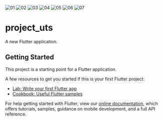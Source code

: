 ![01](https://user-images.githubusercontent.com/48936827/114109195-f8e7fb80-98fe-11eb-922a-4a67074aeaf5.jpg)
![02](https://user-images.githubusercontent.com/48936827/114109201-fc7b8280-98fe-11eb-9a77-6726e8dc6e3b.jpg)
![03](https://user-images.githubusercontent.com/48936827/114109209-ff767300-98fe-11eb-8fac-6aa6b55887c3.jpg)
![04](https://user-images.githubusercontent.com/48936827/114109214-01d8cd00-98ff-11eb-8c33-afed234f5621.jpg)
![05](https://user-images.githubusercontent.com/48936827/114109222-056c5400-98ff-11eb-83a1-a177b34e256f.jpg)
![06](https://user-images.githubusercontent.com/48936827/114109225-08674480-98ff-11eb-9479-9954e2ad3ae5.jpg)
![07](https://user-images.githubusercontent.com/48936827/114109234-1026e900-98ff-11eb-9a1c-183d9faabf8a.jpg)
# project_uts

A new Flutter application.

## Getting Started

This project is a starting point for a Flutter application.

A few resources to get you started if this is your first Flutter project:

- [Lab: Write your first Flutter app](https://flutter.dev/docs/get-started/codelab)
- [Cookbook: Useful Flutter samples](https://flutter.dev/docs/cookbook)

For help getting started with Flutter, view our
[online documentation](https://flutter.dev/docs), which offers tutorials,
samples, guidance on mobile development, and a full API reference.
